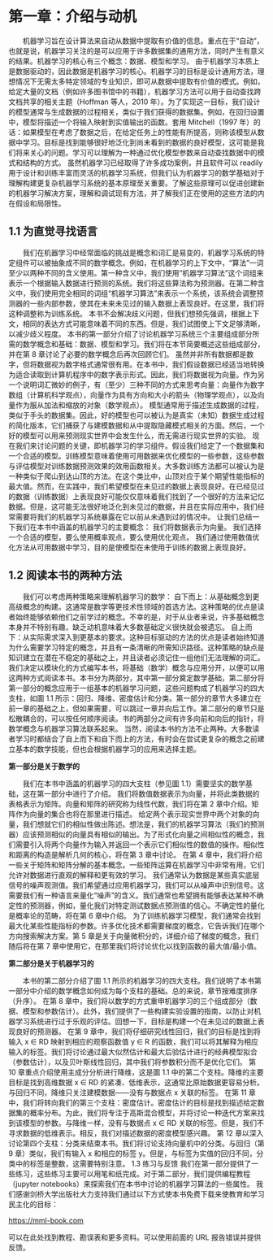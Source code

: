 # 第一章：介绍与动机
&emsp;&emsp;机器学习旨在设计算法来自动从数据中提取有价值的信息。重点在于“自动”，也就是说，机器学习关注的是可以应用于许多数据集的通用方法，同时产生有意义的结果。机器学习的核心有三个概念：数据、模型和学习。
由于机器学习本质上是数据驱动的，因此数据是机器学习的核心。机器学习的目标是设计通用方法，理想情况下无需太多特定领域的专业知识，即可从数据中提取有价值的模式。例如，给定大量的文档（例如许多图书馆中的书籍），机器学习方法可以用于自动查找跨文档共享的相关主题（Hoffman 等人，2010 年）。为了实现这一目标，我们设计的模型通常与生成数据的过程相关，类似于我们获得的数据集。例如，在回归设置中，模型将描述一个将输入映射到实值输出的函数。套用 Mitchell（1997 年）的话：如果模型在考虑了数据之后，在给定任务上的性能有所提高，则称该模型从数据中学习。目标是找到能够很好地泛化到尚未看到的数据的良好模型，这可能是我们将来关心的问题。学习可以理解为一种通过优化模型参数来自动查找数据中的模式和结构的方式。
虽然机器学习已经取得了许多成功案例，并且软件可以 readily 用于设计和训练丰富而灵活的机器学习系统，但我们认为机器学习的数学基础对于理解构建更复杂机器学习系统的基本原理至关重要。了解这些原理可以促进创建新的机器学习解决方案，理解和调试现有方法，并了解我们正在使用的这些方法的内在假设和局限性。

## 1.1 为直觉寻找语言
&emsp;&emsp;我们在机器学习中经常面临的挑战是概念和词汇是易变的，机器学习系统的特定组件可以被抽象成不同的数学概念。例如，在机器学习的上下文中，“算法”一词至少以两种不同的含义使用。第一种含义中，我们使用“机器学习算法”这个词组来表示一个根据输入数据进行预测的系统。我们将这些算法称为预测器。在第二种含义中，我们使用完全相同的词组“机器学习算法”来表示一个系统，该系统会调整预测器的一些内部参数，使其在未来未见过的输入数据上表现良好。在这里，我们将这种调整称为训练系统。
本书不会解决歧义问题，但我们想预先强调，根据上下文，相同的表达方式可能意味着不同的东西。但是，我们试图使上下文足够清晰，以减少歧义程度。
本书的第一部分介绍了讨论机器学习系统三个主要组成部分所需的数学概念和基础：数据、模型和学习。我们将在本节简要概述这些组成部分，并在第 8 章讨论了必要的数学概念后再次回顾它们。
虽然并非所有数据都是数字，但将数据视为数字格式通常很有用。在本书中，我们假设数据已经适当地转换为适合读取到计算机程序中的数字表示形式。因此，我们将数据视为向量。作为另一个说明词汇微妙的例子，有（至少）三种不同的方式来思考向量：向量作为数字数组（计算机科学观点），向量作为具有方向和大小的箭头（物理学观点），以及向量作为服从加法和缩放的对象（数学观点）。
模型通常用于描述生成数据的过程，类似于手头的数据集。因此，好的模型也可以被认为是真实（未知）数据生成过程的简化版本，它们捕获了与建模数据和从中提取隐藏模式相关的方面。然后，一个好的模型可以用来预测现实世界中会发生什么，而无需进行现实世界的实验。
现在我们来讨论问题的关键，即机器学习的学习组件。假设我们给定了一个数据集和一个合适的模型。训练模型意味着使用可用数据来优化模型的一些参数，这些参数与评估模型对训练数据预测效果的效用函数相关。大多数训练方法都可以被认为是一种类似于爬山到达山顶的方法。在这个类比中，山顶对应于某个期望性能指标的最大值。然而，在实践中，我们希望模型在未见过的数据上表现良好。在已经见过的数据（训练数据）上表现良好可能仅仅意味着我们找到了一个很好的方法来记忆数据。但是，这可能无法很好地泛化到未见过的数据，并且在实际应用中，我们经常需要将我们的机器学习系统暴露在它以前从未遇到过的情况中。
让我们总结一下我们在本书中涵盖的机器学习的主要概念：
我们将数据表示为向量。
我们选择一个合适的模型，要么使用概率观点，要么使用优化观点。
我们通过使用数值优化方法从可用数据中学习，目的是使模型在未使用于训练的数据上表现良好。

## 1.2 阅读本书的两种方法
&emsp;&emsp;我们可以考虑两种策略来理解机器学习的数学：
自下而上：从基础概念到更高级概念的构建。这通常是数学等更技术性领域的首选方法。这种策略的优点是读者始终能够依赖他们之前学过的概念。不幸的是，对于从业者来说，许多基础概念本身并不特别有趣，缺乏动机意味着大多数基础定义很快就会被遗忘。
自上而下：从实际需求深入到更基本的要求。这种目标驱动的方法的优点是读者始终知道为什么需要学习特定的概念，并且有一条清晰的所需知识路径。这种策略的缺点是知识建立在潜在不稳定的基础之上，并且读者必须记住一组他们无法理解的词汇。
我们决定以模块化的方式编写本书，将基础（数学）概念与应用分开，以便可以用这两种方式阅读本书。本书分为两部分，其中第一部分奠定数学基础，第二部分将第一部分的概念应用于一组基本的机器学习问题，这些问题构成了机器学习的四大支柱，如圖 1.1 所示：回归、降维、密度估计和分类。第一部分的章节大多建立在前一章的基础之上，但如果需要，可以跳过一章并向后工作。第二部分的章节只是松散耦合的，可以按任何顺序阅读。书的两部分之间有许多向前和向后的指针，将数学概念与机器学习算法联系起来。
当然，阅读本书的方法不止两种。大多数读者学习时都结合了自上而下和自下而上的方法，有时会在尝试更复杂的概念之前建立基本的数学技能，但也会根据机器学习的应用来选择主题。

**第一部分是关于数学的**

&emsp;&emsp;我们在本书中涵盖的机器学习的四大支柱（参见圖 1.1）需要坚实的数学基础，这在第一部分中进行了介绍。
我们将数值数据表示为向量，并将此类数据的表格表示为矩阵。向量和矩阵的研究称为线性代数，我们将在第 2 章中介绍。矩阵作为向量的集合也将在那里进行描述。
给定两个表示现实世界中两个对象的向量，我们想就它们的相似性做出陈述。想法是，我们的机器学习算法（我们的预测器）应该预测相似的向量具有相似的输出。为了形式化向量之间相似性的概念，我们需要引入将两个向量作为输入并返回一个表示它们相似性的数值的操作。相似性和距离的构造是解析几何的核心，将在第 3 章中讨论。
在第 4 章中，我们将介绍一些关于矩阵和矩阵分解的基本概念。一些矩阵运算在机器学习中非常有用，它们允许对数据进行直观的解释和更有效的学习。
我们通常认为数据是某些真实底层信号的噪声观测值。我们希望通过应用机器学习，我们可以从噪声中识别信号。这需要我们有一种语言来量化“噪声”的含义。我们通常也希望拥有能够表达某种不确定性的预测器，例如，量化我们对特定测试数据点预测值的信心。不确定性的量化是概率论的范畴，将在第 6 章中介绍。
为了训练机器学习模型，我们通常会找到最大化某些性能指标的参数。许多优化技术都需要梯度的概念，它告诉我们在哪个方向搜索解决方案。第 5 章是关于向量微积分的，详细介绍了梯度的概念，我们随后将在第 7 章中使用它，在那里我们将讨论优化以找到函数的最大值/最小值。

**第二部分是关于机器学习的**

&emsp;&emsp;本书的第二部分介绍了圖 1.1 所示的机器学习的四大支柱。我们说明了本书第一部分中介绍的数学概念如何成为每个支柱的基础。总的来说，章节按难度排序（升序）。
在第 8 章中，我们将以数学的方式重申机器学习的三个组成部分（数据、模型和参数估计）。此外，我们提供了一些构建实验设置的指南，以防止对机器学习系统进行过于乐观的评估。回想一下，目标是构建一个在未见过的数据上表现良好的预测器。
在第 9 章中，我们将仔细研究线性回归，我们的目标是找到将输入 x ∈ RD 映射到相应的观察函数值 y ∈ R 的函数，我们可以将其解释为相应输入的标签。我们将讨论通过最大似然估计和最大后验估计进行的经典模型拟合（参数估计），以及贝叶斯线性回归，其中我们将参数积分而不是优化它们。
第 10 章重点介绍使用主成分分析进行降维，这是圖 1.1 中的第二个支柱。降维的主要目标是找到高维数据 x ∈ RD 的紧凑、低维表示，这通常比原始数据更容易分析。与回归不同，降维只关注建模数据——没有与数据点 x 关联的标签。
在第 11 章中，我们将转向我们的第三个支柱：密度估计。密度估计的目标是找到描述给定数据集的概率分布。为此，我们将专注于高斯混合模型，并将讨论一种迭代方案来找到该模型的参数。与降维一样，没有与数据点 x ∈ RD 关联的标签。但是，我们不寻求数据的低维表示。相反，我们对描述数据的密度模型感兴趣。
第 12 章以深入讨论第四个支柱：分类来结束本书。我们将讨论支持向量机中的分类。与回归（第 9 章）类似，我们有输入 x 和相应的标签 y。但是，与标签为实值的回归不同，分类中的标签是整数，这需要特别注意。
1.3 练习与反馈
我们在第一部分提供了一些练习，这些练习主要可以用笔和纸完成。对于第二部分，我们提供编程教程（jupyter notebooks）来探索我们在本书中讨论的机器学习算法的一些属性。
我们感谢剑桥大学出版社大力支持我们通过以下方式使本书免费下载来使教育和学习民主化的目标：

https://mml-book.com

可以在此处找到教程、勘误表和更多资料。可以使用前面的 URL 报告错误并提供反馈。
